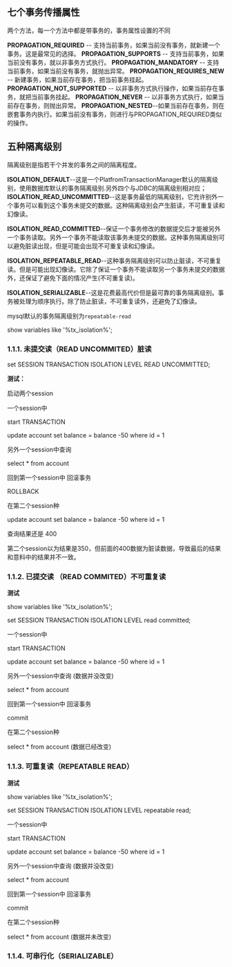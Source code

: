 ## 七个事务传播属性

两个方法，每一个方法中都是带事务的，事务属性设置的不同

**PROPAGATION_REQUIRED** -- 支持当前事务，如果当前没有事务，就新建一个事务。这是最常见的选择。
 **PROPAGATION_SUPPORTS** -- 支持当前事务，如果当前没有事务，就以非事务方式执行。
 **PROPAGATION_MANDATORY** -- 支持当前事务，如果当前没有事务，就抛出异常。
 **PROPAGATION_REQUIRES_NEW** -- 新建事务，如果当前存在事务，把当前事务挂起。
 **PROPAGATION_NOT_SUPPORTED** -- 以非事务方式执行操作，如果当前存在事务，就把当前事务挂起。
 **PROPAGATION_NEVER** -- 以非事务方式执行，如果当前存在事务，则抛出异常。
 **PROPAGATION_NESTED**--如果当前存在事务，则在嵌套事务内执行。如果当前没有事务，则进行与PROPAGATION_REQUIRED类似的操作。 

## 五种隔离级别

隔离级别是指若干个并发的事务之间的隔离程度。

**ISOLATION_DEFAULT**--这是一个PlatfromTransactionManager默认的隔离级别，使用数据库默认的事务隔离级别.另外四个与JDBC的隔离级别相对应；
 **ISOLATION_READ_UNCOMMITTED**--这是事务最低的隔离级别，它充许别外一个事务可以看到这个事务未提交的数据。这种隔离级别会产生脏读，不可重复读和幻像读。

**ISOLATION_READ_COMMITTED**--保证一个事务修改的数据提交后才能被另外一个事务读取。另外一个事务不能读取该事务未提交的数据。这种事务隔离级别可以避免脏读出现，但是可能会出现不可重复读和幻像读。

**ISOLATION_REPEATABLE_READ**--这种事务隔离级别可以防止脏读，不可重复读。但是可能出现幻像读。它除了保证一个事务不能读取另一个事务未提交的数据外，还保证了避免下面的情况产生(不可重复读)。

**ISOLATION_SERIALIZABLE**--这是花费最高代价但是最可靠的事务隔离级别。事务被处理为顺序执行。除了防止脏读，不可重复读外，还避免了幻像读。 

mysql默认的事务隔离级别为`repeatable-read`

show variables like '%tx_isolation%';  

### 1.1.1.  未提交读（READ UNCOMMITED）脏读

set SESSION TRANSACTION ISOLATION LEVEL READ UNCOMMITTED;

 

**测试：**

启动两个session

 

一个session中

 start TRANSACTION

 update account set balance = balance -50 where id = 1

 

另外一个session中查询

select * from account

 

回到第一个session中 回滚事务

ROLLBACK

 

 

在第二个session种

update account set balance = balance -50 where id = 1

查询结果还是 400

 

第二个session以为结果是350，但前面的400数据为脏读数据，导致最后的结果和意料中的结果并不一致。

 

### 1.1.2.  已提交读 （READ COMMITED）不可重复读

**测试**

show variables like '%tx_isolation%';

 

set SESSION TRANSACTION ISOLATION LEVEL read committed;

 

 

一个session中

 start TRANSACTION

 update account set balance = balance -50 where id = 1

 

另外一个session中查询 (数据并没改变)

select * from account

 

回到第一个session中 回滚事务

commit

 

 

在第二个session种

select * from account (数据已经改变)

 

### 1.1.3.  可重复读（REPEATABLE READ）

**测试**

show variables like '%tx_isolation%';

 

set SESSION TRANSACTION ISOLATION LEVEL repeatable read;

 

 

一个session中

 start TRANSACTION

 update account set balance = balance -50 where id = 1

 

另外一个session中查询 (数据并没改变)

select * from account

 

回到第一个session中 回滚事务

commit

 

 

在第二个session种

select * from account (数据并未改变)

 

### 1.1.4.  可串行化（SERIALIZABLE）